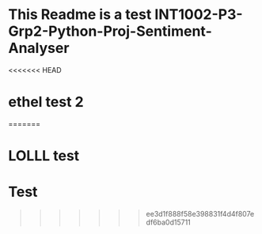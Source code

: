 # This Readme is a test INT1002-P3-Grp2-Python-Proj-Sentiment-Analyser
<<<<<<< HEAD
# ethel test 2
=======
# LOLLL test
# Test
>>>>>>> ee3d1f888f58e398831f4d4f807edf6ba0d15711
